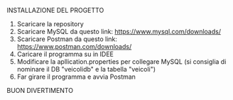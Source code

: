 INSTALLAZIONE DEL PROGETTO
1) Scaricare la repository
2) Scaricare MySQL da questo link: https://www.mysql.com/downloads/
3) Scaricare Postman da questo link: https://www.postman.com/downloads/
4) Caricare il programma su in IDEE
5) Modificare la apllication.properties per collegare MySQL (si consiglia di nominare il DB "veicolidb" e la tabella "veicoli")
6) Far girare il programma e avvia Postman

BUON DIVERTIMENTO
